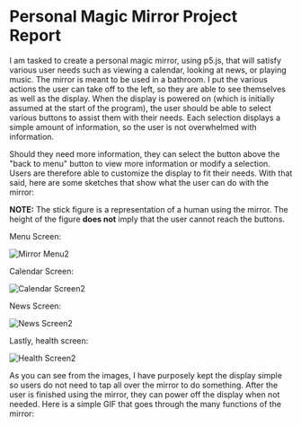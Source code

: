 # Personal Magic Mirror Project Report
I am tasked to create a personal magic mirror, using p5.js, that will satisfy various user needs such as viewing a calendar, looking at news, or playing music. The mirror is meant to be used in a bathroom. I put the various actions the user can take off to the left, so they are able to see themselves as well as the display. When the display is powered on (which is initially assumed at the start of the program), the user should be able to select various buttons to assist them with their needs. Each selection displays a simple amount of information, so the user is not overwhelmed with information.

Should they need more information, they can select the button above the "back to menu" button to view more information or modify a selection. Users are therefore able to customize the display to fit their needs. With that said, here are some sketches that show what the user can do with the mirror:

<strong>NOTE:</strong> The stick figure is a representation of a human using the mirror. The height of the figure <strong>does not</strong> imply that the user cannot reach the buttons.

Menu Screen:

![Mirror Menu2](https://user-images.githubusercontent.com/92451196/202049921-6c749121-d43b-4d73-8700-f31eac5a3cf4.png)

Calendar Screen:

![Calendar Screen2](https://user-images.githubusercontent.com/92451196/202050085-5c13b3e6-90f2-4652-8609-7a937632fb83.png)


News Screen:

![News Screen2](https://user-images.githubusercontent.com/92451196/202050195-be528a5b-a363-423a-aded-550b1562ccab.png)


Lastly, health screen:

![Health Screen2](https://user-images.githubusercontent.com/92451196/202050588-828b9bd0-13ea-473b-8ec2-2e244d3a2f6d.png)

As you can see from the images, I have purposely kept the display simple so users do not need to tap all over the mirror to do something. After the user is finished using the mirror, they can power off the display when not needed. Here is a simple GIF that goes through the many functions of the mirror:

